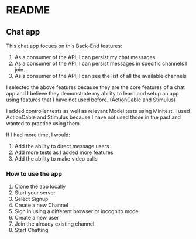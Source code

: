 # README

## Chat app

This chat app focues on this Back-End features:
1. As a consumer of the API, I can persist my chat messages
2. As a consumer of the API, I can persist messages in specific channels I join.
3. As a consumer of the API, I can see the list of all the available channels

I selected the above features because they are the core features of a chat app and I believe they demonstrate my ability to learn and setup an app using features that I have not used before. (ActionCable and Stimulus)

I added controller tests as well as relevant Model tests using Minitest. I used ActionCable and Stimulus because I have not used those in the past and wanted to practice using them.

If I had more time, I would:
1. Add the ability to direct message users
2. Add more tests as I added more features
3. Add the ability to make video calls

### How to use the app
1. Clone the app locally
2. Start your server 
3. Select Signup
4. Create a new Channel
5. Sign in using a different browser or incognito mode
6. Create a new user
7. Join the already existing channel
8. Start Chatting

